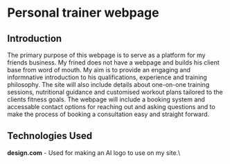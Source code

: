 # Personal trainer webpage

## Introduction

The primary purpose of this webpage is to serve as a platform for my friends business. My frined does not have a webpage and builds his client base from word of mouth. My aim is to provide an engaging and informnative introduction to his qualifications, experience and training philosophy. The site will also include details about one-on-one training sessions, nutritional guidance and customised workout plans tailored to the clients fitness goals. The webpage will include a booking system and accessable contact options for reaching out and asking questions and to make the process of booking a consultation easy and straight forward. 


## Technologies Used
**design.com** - Used for making an AI logo to use on my site.\ 
